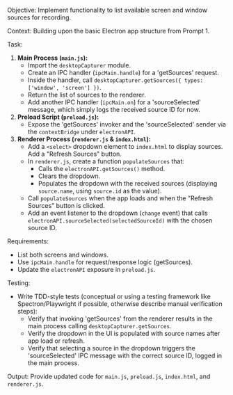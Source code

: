 Objective: Implement functionality to list available screen and window sources for recording.

Context: Building upon the basic Electron app structure from Prompt 1.

Task:
1.  **Main Process (`main.js`):**
    * Import the `desktopCapturer` module.
    * Create an IPC handler (`ipcMain.handle`) for a 'getSources' request.
    * Inside the handler, call `desktopCapturer.getSources({ types: ['window', 'screen'] })`.
    * Return the list of sources to the renderer.
    * Add another IPC handler (`ipcMain.on`) for a 'sourceSelected' message, which simply logs the received source ID for now.
2.  **Preload Script (`preload.js`):**
    * Expose the 'getSources' invoker and the 'sourceSelected' sender via the `contextBridge` under `electronAPI`.
3.  **Renderer Process (`renderer.js` & `index.html`):**
    * Add a `<select>` dropdown element to `index.html` to display sources. Add a "Refresh Sources" button.
    * In `renderer.js`, create a function `populateSources` that:
        * Calls the `electronAPI.getSources()` method.
        * Clears the dropdown.
        * Populates the dropdown with the received sources (displaying `source.name`, using `source.id` as the value).
    * Call `populateSources` when the app loads and when the "Refresh Sources" button is clicked.
    * Add an event listener to the dropdown (`change` event) that calls `electronAPI.sourceSelected(selectedSourceId)` with the chosen source ID.

Requirements:
* List both screens and windows.
* Use `ipcMain.handle` for request/response logic (getSources).
* Update the `electronAPI` exposure in `preload.js`.

Testing:
* Write TDD-style tests (conceptual or using a testing framework like Spectron/Playwright if possible, otherwise describe manual verification steps):
    * Verify that invoking 'getSources' from the renderer results in the main process calling `desktopCapturer.getSources`.
    * Verify the dropdown in the UI is populated with source names after app load or refresh.
    * Verify that selecting a source in the dropdown triggers the 'sourceSelected' IPC message with the correct source ID, logged in the main process.

Output: Provide updated code for `main.js`, `preload.js`, `index.html`, and `renderer.js`.